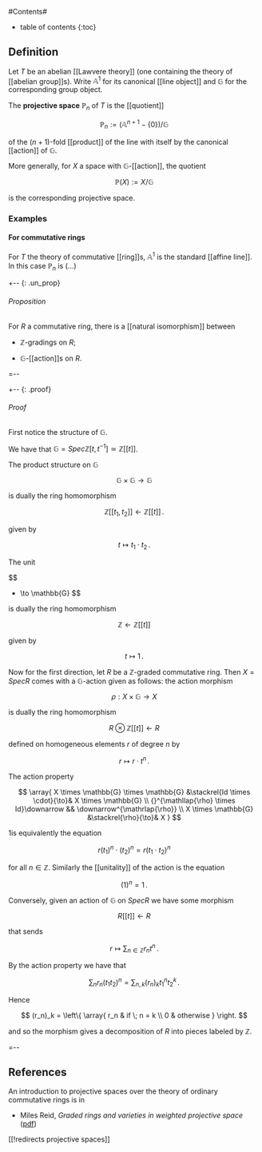 
#Contents#
* table of contents
{:toc}

## Definition

Let $T$ be an abelian [[Lawvere theory]] (one containing the theory of [[abelian group]]s). Write $\mathbb{A}^1$ for its canonical [[line object]] and $\mathbb{G}$ for the corresponding group object.

The **projective space** $\mathbb{P}_n$ of $T$ is the [[quotient]]

$$
  \mathbb{P}_n := (\mathbb{A}^{n+1} - \{0\})/\mathbb{G}
$$

of the $(n+1)$-fold [[product]] of the line with itself by the canonical [[action]] of $\mathbb{G}$.

More generally, for $X$ a space with $\mathbb{G}$-[[action]], the quotient 

$$
 \mathbb{P}(X) :=  X/\mathbb{G}
$$ 

is the corresponding projective space.


### Examples

#### For commutative rings

For $T$ the theory of commutative [[ring]]s, $\mathbb{A}^1$ is the standard [[affine line]]. In this case $\mathbb{P}_n$ is (...)

+-- {: .un_prop}
###### Proposition

For $R$ a commutative ring, there is a [[natural isomorphism]] between

* $\mathbb{Z}$-gradings on $R$;

* $\mathbb{G}$-[[action]]s on $R$.

=--

+-- {: .proof}
###### Proof

First notice the structure of $\mathbb{G}$.

We have that $\mathbb{G} = Spec \mathbb{Z}[t, t^{-1}] \simeq 
\mathbb{Z}[ [ t ] ]$.

The product structure on $\mathbb{G}$

$$
  \mathbb{G} \times \mathbb{G} \to \mathbb{G}
$$

is dually the ring homomorphism

$$
  \mathbb{Z}[ [ t_1, t_2] ] \leftarrow \mathbb{Z}[ [t ] ]
  \,.
$$

given by

$$
  t \mapsto t_1 \cdot t_2
  \,.
$$

The unit 

$$
  * \to \mathbb{G}
$$

is dually the ring homomorphism

$$
  \mathbb{Z} \leftarrow \mathbb{Z}[ [ t ] ]
$$

given by

$$
  t \mapsto 1 
  \,.
$$


Now for the first direction, let $R$ be a $\mathbb{Z}$-graded commutative ring. Then $X = Spec R$ comes with a $\mathbb{G}$-action given as follows: the action morphism

$$
 \rho :  X \times \mathbb{G} \to X
$$

is dually the ring homomorphism

$$
  R \otimes \mathbb{Z}[ [t ] ] \leftarrow R
$$

defined on homogeneous elements $r$ of degree $n$ by

$$
  r \mapsto r \cdot t^n
  \,.
$$

The action property

$$
  \array{
     X \times \mathbb{G} \times \mathbb{G} &\stackrel{Id \times \cdot}{\to}& X \times \mathbb{G}
     \\
     {}^{\mathllap{\rho} \times Id}\downarrow && \downarrow^{\mathrlap{\rho}}
     \\
     X \times \mathbb{G} &\stackrel{\rho}{\to}& X
  }
$$

1is equivalently the equation

$$
  r (t_1)^n \cdot (t_2)^n = r (t_1 \cdot t_2)^n
$$

for all $n \in \mathbb{Z}$. Similarly the [[unitality]] of the action is the equation

$$
  (1)^n = 1
  \,.
$$

Conversely, given an action of $\mathbb{G}$ on $Spec R$ we have some morphism

$$
  R[ [ t ] ] \leftarrow R
$$

that sends

$$
  r \mapsto \sum_{n \in \mathbb{Z}} r_n t^n
  \,.
$$


By the action property we have that 

$$
  \sum_n r_n (t_1 t_2)^n = \sum_{n,k} (r_n)_k t_1^n t_2^k
  \,.
$$

Hence 

$$
  (r_n)_k = 
  \left\{
    \array{
       r_n & if \; n = k
       \\
       0 & otherwise
    }
  \right.
$$

and so the morphism gives a decomposition of $R$ into pieces labeled by $\mathbb{Z}$.

=--

## References


An introduction to projective spaces over the theory of ordinary commutative rings is in

* Miles Reid, _Graded rings and varieties in weighted projective space_ ([pdf](http://www.warwick.ac.uk/~masda/surf/more/grad.pdf))

[[!redirects projective spaces]]